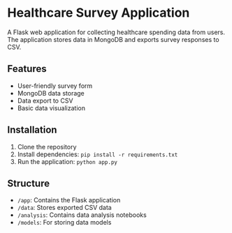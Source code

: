 # Healthcare Survey Application

A Flask web application for collecting healthcare spending data from users. The application stores data in MongoDB and exports survey responses to CSV.

## Features
- User-friendly survey form
- MongoDB data storage
- Data export to CSV
- Basic data visualization

## Installation
1. Clone the repository
2. Install dependencies: `pip install -r requirements.txt`
3. Run the application: `python app.py`

## Structure
- `/app`: Contains the Flask application
- `/data`: Stores exported CSV data
- `/analysis`: Contains data analysis notebooks
- `/models`: For storing data models